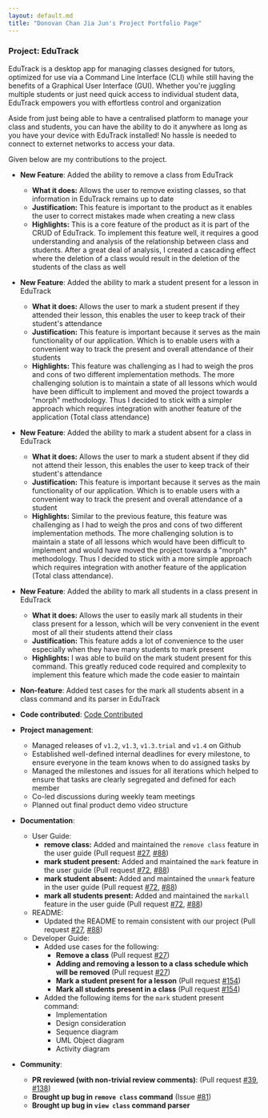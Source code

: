 ```yaml
---
layout: default.md
title: "Donovan Chan Jia Jun's Project Portfolio Page"
---
```


### Project: EduTrack

EduTrack is a desktop app for managing classes designed for tutors, optimized for use via a Command Line Interface (CLI) while still having the benefits of a Graphical User Interface (GUI).
Whether you're juggling multiple students or just need quick access to individual student data, EduTrack empowers you with effortless control and organization

Aside from just being able to have a centralised platform to manage your class and students, you can have the ability to do it anywhere as long as you have your device with EduTrack installed! No hassle is needed to connect to externet networks to access your data.

Given below are my contributions to the project.

* **New Feature**: Added the ability to remove a class from EduTrack
  * **What it does:** Allows the user to remove existing classes, so that information in EduTrack remains up to date
  * **Justification:** This feature is important to the product as it enables the user to correct mistakes made when creating a new class
  * **Highlights:** This is a core feature of the product as it is part of the CRUD of EduTrack. To implement this feature well, it requires a good understanding and analysis of the relationship between class and students. After a great deal of analysis, I created a cascading effect where the deletion of a class would result in the deletion of the students of the class as well

* **New Feature**: Added the ability to mark a student present for a lesson in EduTrack
  * **What it does:** Allows the user to mark a student present if they attended their lesson, this enables the user to keep track of their student's attendance
  * **Justification:** This feature is important because it serves as the main functionality of our application. Which is to enable users with a convenient way to track the present and overall attendance of their students
  * **Highlights:** This feature was challenging as I had to weigh the pros and cons of two different implementation methods. The more challenging solution is to maintain a state of all lessons which would have been difficult to implement and moved the project towards a "morph" methodology. Thus I decided to stick with a simpler approach which requires integration with another feature of the application (Total class attendance)

* **New Feature**: Added the ability to mark a student absent for a class in EduTrack
  * **What it does:** Allows the user to mark a student absent if they did not attend their lesson, this enables the user to keep track of their student's attendance
  * **Justification:** This feature is important because it serves as the main functionality of our application. Which is to enable users with a convenient way to track the present and overall attendance of a student
  * **Highlights:** Similar to the previous feature, this feature was challenging as I had to weigh the pros and cons of two different implementation methods. The more challenging solution is to maintain a state of all lessons which would have been difficult to implement and would have moved the project towards a "morph" methodology. Thus I decided to stick with a more simple approach which requires integration with another feature of the application (Total class attendance).

* **New Feature**: Added the ability to mark all students in a class present in EduTrack
  * **What it does:** Allows the user to easily mark all students in their class present for a lesson, which will be very convenient in the event most of all their students attend their class
  * **Justification:** This feature adds a lot of convenience to the user especially when they have many students to mark present
  * **Highlights:** I was able to build on the mark student present for this command. This greatly reduced code required and complexity to implement this feature which made the code easier to maintain

* **Non-feature**: Added test cases for the mark all students absent in a class command and its parser in EduTrack

* **Code contributed**: [Code Contributed](https://nus-cs2103-ay2324s1.github.io/tp-dashboard/?search=donovanjj&breakdown=true)

* **Project management**:
  * Managed releases of `v1.2`, `v1.3`, `v1.3.trial` and `v1.4` on Github
  * Established well-defined internal deadlines for every milestone, to ensure everyone in the team knows when to do assigned tasks by
  * Managed the milestones and issues for all iterations which helped to ensure that tasks are clearly segregated and defined for each member
  * Co-led discussions during weekly team meetings
  * Planned out final product demo video structure

* **Documentation**:
  * User Guide:
    * **remove class:** Added and maintained the `remove class` feature in the user guide (Pull request [#27](https://github.com/AY2324S1-CS2103T-T15-3/tp/pull/27), [#88](https://github.com/AY2324S1-CS2103T-T15-3/tp/pull/88))
    * **mark student present:** Added and maintained the `mark` feature in the user guide (Pull request [#72](https://github.com/AY2324S1-CS2103T-T15-3/tp/pull/72), [#88](https://github.com/AY2324S1-CS2103T-T15-3/tp/pull/88))
    * **mark student absent:** Added and maintained the `unmark` feature in the user guide (Pull request [#72](https://github.com/AY2324S1-CS2103T-T15-3/tp/pull/72), [#88](https://github.com/AY2324S1-CS2103T-T15-3/tp/pull/88))
    * **mark all students present:** Added and maintained the `markall` feature in the user guide (Pull request [#72](https://github.com/AY2324S1-CS2103T-T15-3/tp/pull/72), [#88](https://github.com/AY2324S1-CS2103T-T15-3/tp/pull/88))
  * README:
    * Updated the README to remain consistent with our project (Pull request [#27](https://github.com/AY2324S1-CS2103T-T15-3/tp/pull/2), [#88](https://github.com/AY2324S1-CS2103T-T15-3/tp/pull/88))
  * Developer Guide:
    * Added use cases for the following:
      * **Remove a class** (Pull request [#27](https://github.com/AY2324S1-CS2103T-T15-3/tp/pull/27))
      * **Adding and removing a lesson to a class schedule which will be removed** (Pull request [#27](https://github.com/AY2324S1-CS2103T-T15-3/tp/pull/27))
      * **Mark a student present for a lesson** (Pull request [#154](https://github.com/AY2324S1-CS2103T-T15-3/tp/pull/154/files))
      * **Mark all students present in a class** (Pull request [#154](https://github.com/AY2324S1-CS2103T-T15-3/tp/pull/154/files))
    * Added the following items for the `mark` student present command:
      * Implementation
      * Design consideration
      * Sequence diagram
      * UML Object diagram
      * Activity diagram

* **Community**:
  * **PR reviewed (with non-trivial review comments)**: (Pull request [#39](https://github.com/AY2324S1-CS2103T-T15-3/tp/pull/39), [#138](https://github.com/AY2324S1-CS2103T-T15-3/tp/pull/138))
  * **Brought up bug in `remove class` command** (Issue [#81](https://github.com/AY2324S1-CS2103T-T15-3/tp/issues/81))
  * **Brought up bug in `view class` command parser**
